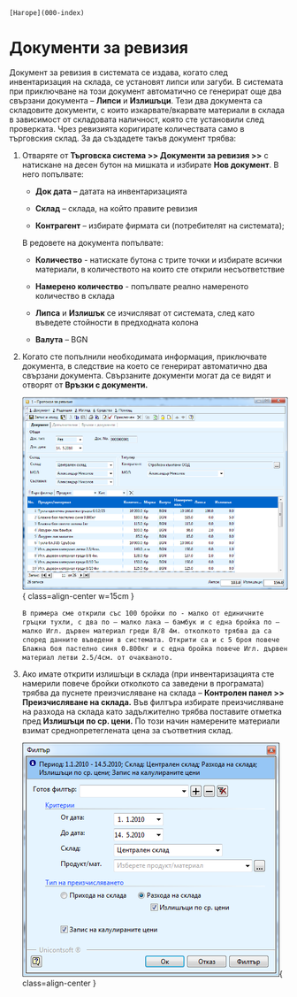 ```{only} html
[Нагоре](000-index)
```

# Документи за ревизия

Документ за ревизия в системата се издава, когато след инвентаризация на
склада, се установят липси или загуби. В системата при приключване на
този документ автоматично се генерират още два свързани документа –
**Липси** и **Излишъци**. Тези два документа са складовите документи, с
които изкарвате/вкарвате материали в склада в зависимост от складовата
наличност, която сте установили след проверката. Чрез ревизията
коригирате количествата само в търговския склад. За да създадете
такъв документ трябва:

1. Отваряте от **Търговска система \>\> Документи за ревизия \>\>** с натискане на десен бутон на мишката и избирате **Нов документ**. В него попълвате:

    - **Док дата** – датата на инвентаризацията

    - **Склад** – склада, на който правите ревизия

    - **Контрагент** – избирате фирмата си (потребителят на системата);

    В редовете на документа попълвате:

    - **Количество** - натискате бутона с трите точки и избирате всички материали, в количеството на които сте открили несъответствие

    - **Намерено количество** - попълвате реално намереното количество в склада

    -  **Липса** и **Излишък** се изчисляват от системата, след като въведете стойности в предходната колона

    - **Валута** – BGN

1. Когато сте попълнили необходимата информация, приключвате документа, в следствие на което се генерират автоматично два свързани документа. Свързаните документи могат да се видят и отворят от **Връзки с документи.** 

    ![](904-image28.png){ class=align-center w=15cm }

    ```{tip}
    В примера сме открили със 100 бройки по - малко от единичните гръцки тухли, с два по – малко лака – бамбук и с една бройка по – малко Игл. дървен материал греди 8/8 4м. отколкото трябва да са според данните въведени в системата. Открити са и с 5 броя повече Блажна боя пастелно синя 0.800кг и с една бройка повече Игл. дървен материал летви 2.5/4см. от очакваното.
    ```

1. Ако имате открити излишъци в склада (при инвентаризацията сте намерили повече бройки отколкото са заведени в програмата) трябва да пуснете преизчисляване на склада – **Контролен панел \>\> Преизчисляване на склада.** Във филтъра избирате преизчисляване на разхода на склада като задължително трябва поставите отметка пред **Излишъци по ср. цени.** По този начин намерените материали взимат среднопретеглената цена за съответния склад.

    ![](905-image29.png){ class=align-center }
